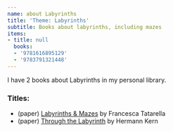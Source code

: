 ```yaml
---
name: about Labyrinths
title: 'Theme: Labyrinths'
subtitle: Books about labyrinths, including mazes
items:
- title: null
  books:
  - '9781616895129'
  - '9783791321448'
---
```

I have 2 books about Labyrinths in my personal library.

### Titles:
- (paper) [Labyrinths & Mazes](/books/info/9781616895129) by Francesca Tatarella
- (paper) [Through the Labyrinth](/books/info/9783791321448) by Hermann Kern
